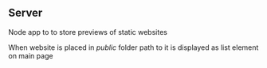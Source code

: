 ## Server
Node app to to store previews of static websites

When website is placed in *public* folder path to it is displayed as list element on main page
